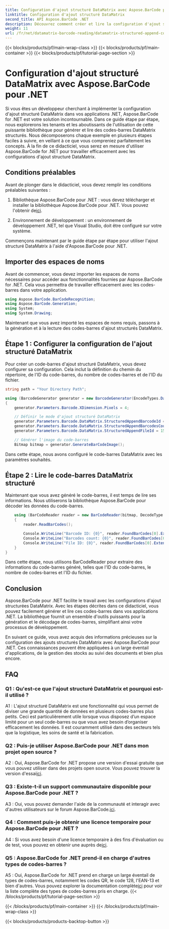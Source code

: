 ```yaml
---
title: Configuration d'ajout structuré DataMatrix avec Aspose.BarCode pour .NET
linktitle: Configuration d'ajout structuré DataMatrix
second_title: API Aspose.BarCode .NET
description: Découvrez comment créer et lire la configuration d'ajout structuré DataMatrix dans .NET à l'aide d'Aspose.BarCode pour une organisation des données à haute efficacité.
weight: 11
url: /fr/net/datamatrix-barcode-reading/datamatrix-structured-append-configuration/
---
```


{{< blocks/products/pf/main-wrap-class >}}
{{< blocks/products/pf/main-container >}}
{{< blocks/products/pf/tutorial-page-section >}}

# Configuration d'ajout structuré DataMatrix avec Aspose.BarCode pour .NET

Si vous êtes un développeur cherchant à implémenter la configuration d'ajout structuré DataMatrix dans vos applications .NET, Aspose.BarCode for .NET est votre solution incontournable. Dans ce guide étape par étape, nous explorerons les tenants et les aboutissants de l'utilisation de cette puissante bibliothèque pour générer et lire des codes-barres DataMatrix structurés. Nous décomposerons chaque exemple en plusieurs étapes faciles à suivre, en veillant à ce que vous compreniez parfaitement les concepts. À la fin de ce didacticiel, vous serez en mesure d'utiliser Aspose.BarCode for .NET pour travailler efficacement avec les configurations d'ajout structuré DataMatrix.

## Conditions préalables

Avant de plonger dans le didacticiel, vous devez remplir les conditions préalables suivantes :

1.  Bibliothèque Aspose.BarCode pour .NET : vous devez télécharger et installer la bibliothèque Aspose.BarCode pour .NET. Vous pouvez l'obtenir de[ici](https://releases.aspose.com/barcode/net/).

2. Environnement de développement : un environnement de développement .NET, tel que Visual Studio, doit être configuré sur votre système.

Commençons maintenant par le guide étape par étape pour utiliser l'ajout structuré DataMatrix à l'aide d'Aspose.BarCode pour .NET.

## Importer des espaces de noms

Avant de commencer, vous devez importer les espaces de noms nécessaires pour accéder aux fonctionnalités fournies par Aspose.BarCode for .NET. Cela vous permettra de travailler efficacement avec les codes-barres dans votre application.

```csharp
using Aspose.BarCode.BarCodeRecognition;
using Aspose.BarCode.Generation;
using System;
using System.Drawing;
```

Maintenant que vous avez importé les espaces de noms requis, passons à la génération et à la lecture des codes-barres d'ajout structurés DataMatrix.


## Étape 1 : Configurer la configuration de l'ajout structuré DataMatrix

Pour créer un code-barres d'ajout structuré DataMatrix, vous devez configurer sa configuration. Cela inclut la définition du chemin du répertoire, de l'ID du code-barres, du nombre de codes-barres et de l'ID du fichier.

```csharp
string path = "Your Directory Path";

using (BarcodeGenerator generator = new BarcodeGenerator(EncodeTypes.DataMatrix, "Aspose"))
{
    generator.Parameters.Barcode.XDimension.Pixels = 4;

    // Définir le mode d'ajout structuré DataMatrix
    generator.Parameters.Barcode.DataMatrix.StructuredAppendBarcodeId = 3;
    generator.Parameters.Barcode.DataMatrix.StructuredAppendBarcodesCount = 5;
    generator.Parameters.Barcode.DataMatrix.StructuredAppendFileId = 150;

    // Générer l'image du code-barres
    Bitmap bitmap = generator.GenerateBarCodeImage();
```

Dans cette étape, nous avons configuré le code-barres DataMatrix avec les paramètres souhaités.

## Étape 2 : Lire le code-barres DataMatrix structuré

Maintenant que vous avez généré le code-barres, il est temps de lire ses informations. Nous utiliserons la bibliothèque Aspose.BarCode pour décoder les données du code-barres.

```csharp
    using (BarCodeReader reader = new BarCodeReader(bitmap, DecodeType.DataMatrix))
    {
        reader.ReadBarCodes();

        Console.WriteLine("Barcode ID: {0}", reader.FoundBarCodes[0].Extended.DataMatrix.StructuredAppendBarcodeId);
        Console.WriteLine("Barcodes count: {0}", reader.FoundBarCodes[0].Extended.DataMatrix.StructuredAppendBarcodesCount);
        Console.WriteLine("File ID: {0}", reader.FoundBarCodes[0].Extended.DataMatrix.StructuredAppendFileId);
    }
}
```

Dans cette étape, nous utilisons BarCodeReader pour extraire des informations du code-barres généré, telles que l'ID du code-barres, le nombre de codes-barres et l'ID du fichier.

## Conclusion

Aspose.BarCode pour .NET facilite le travail avec les configurations d'ajout structurées DataMatrix. Avec les étapes décrites dans ce didacticiel, vous pouvez facilement générer et lire ces codes-barres dans vos applications .NET. La bibliothèque fournit un ensemble d'outils puissants pour la génération et le décodage de codes-barres, simplifiant ainsi votre processus de développement.

En suivant ce guide, vous avez acquis des informations précieuses sur la configuration des ajouts structurés DataMatrix avec Aspose.BarCode pour .NET. Ces connaissances peuvent être appliquées à un large éventail d'applications, de la gestion des stocks au suivi des documents et bien plus encore.

## FAQ

### Q1 : Qu'est-ce que l'ajout structuré DataMatrix et pourquoi est-il utilisé ?

A1 : L'ajout structuré DataMatrix est une fonctionnalité qui vous permet de diviser une grande quantité de données en plusieurs codes-barres plus petits. Ceci est particulièrement utile lorsque vous disposez d’un espace limité pour un seul code-barres ou que vous avez besoin d’organiser efficacement les données. Il est couramment utilisé dans des secteurs tels que la logistique, les soins de santé et la fabrication.

### Q2 : Puis-je utiliser Aspose.BarCode pour .NET dans mon projet open source ?

 A2 : Oui, Aspose.BarCode for .NET propose une version d'essai gratuite que vous pouvez utiliser dans des projets open source. Vous pouvez trouver la version d'essai[ici](https://releases.aspose.com/).

### Q3 : Existe-t-il un support communautaire disponible pour Aspose.BarCode pour .NET ?

 A3 : Oui, vous pouvez demander l'aide de la communauté et interagir avec d'autres utilisateurs sur le forum Aspose.BarCode.[ici](https://forum.aspose.com/c/barcode/13).

### Q4 : Comment puis-je obtenir une licence temporaire pour Aspose.BarCode pour .NET ?

 A4 : Si vous avez besoin d'une licence temporaire à des fins d'évaluation ou de test, vous pouvez en obtenir une auprès de[ici](https://purchase.aspose.com/temporary-license/).

### Q5 : Aspose.BarCode for .NET prend-il en charge d'autres types de codes-barres ?

 A5 : Oui, Aspose.BarCode for .NET prend en charge un large éventail de types de codes-barres, notamment les codes QR, le code 128, l'EAN-13 et bien d'autres. Vous pouvez explorer la documentation complète[ici](https://reference.aspose.com/barcode/net/) pour voir la liste complète des types de codes-barres pris en charge.
{{< /blocks/products/pf/tutorial-page-section >}}

{{< /blocks/products/pf/main-container >}}
{{< /blocks/products/pf/main-wrap-class >}}

{{< blocks/products/products-backtop-button >}}
